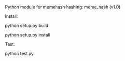 Python module for memehash hashing: meme_hash (v1.0)

Install:

python setup.py build

python setup.py install


Test:

python test.py
